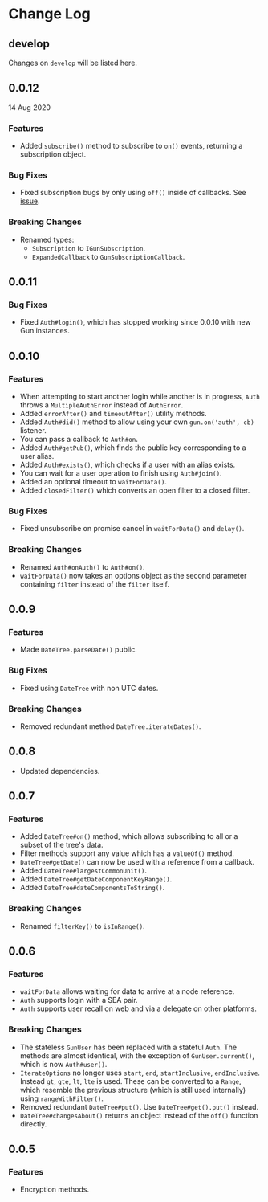 # Change Log

## develop

Changes on `develop` will be listed here.

## 0.0.12
14 Aug 2020

### Features

- Added `subscribe()` method to subscribe to `on()` events, returning a subscription object.

### Bug Fixes

- Fixed subscription bugs by only using `off()` inside of callbacks. See [issue](https://github.com/amark/gun/issues/713).

### Breaking Changes

- Renamed types:
   - `Subscription` to `IGunSubscription`.
   - `ExpandedCallback` to `GunSubscriptionCallback`.

## 0.0.11

### Bug Fixes

- Fixed `Auth#login()`, which has stopped working since 0.0.10 with new Gun instances.

## 0.0.10

### Features

- When attempting to start another login while another is in progress, `Auth` throws a `MultipleAuthError` instead of `AuthError`.
- Added `errorAfter()` and `timeoutAfter()` utility methods.
- Added `Auth#did()` method to allow using your own `gun.on('auth', cb)` listener.
- You can pass a callback to `Auth#on`.
- Added `Auth#getPub()`, which finds the public key corresponding to a user alias.
- Added `Auth#exists()`, which checks if a user with an alias exists.
- You can wait for a user operation to finish using `Auth#join()`.
- Added an optional timeout to `waitForData()`.
- Added `closedFilter()` which converts an open filter to a closed filter.

### Bug Fixes

- Fixed unsubscribe on promise cancel in `waitForData()` and `delay()`.

### Breaking Changes

- Renamed `Auth#onAuth()` to `Auth#on()`.
- `waitForData()` now takes an options object as the second parameter containing `filter` instead of the `filter` itself.

## 0.0.9

### Features

- Made `DateTree.parseDate()` public.

### Bug Fixes

- Fixed using `DateTree` with non UTC dates.

### Breaking Changes

- Removed redundant method `DateTree.iterateDates()`.

## 0.0.8

- Updated dependencies.

## 0.0.7

### Features

- Added `DateTree#on()` method, which allows subscribing to all or a subset of
the tree's data.
- Filter methods support any value which has a `valueOf()` method.
- `DateTree#getDate()` can now be used with a reference from a callback.
- Added `DateTree#largestCommonUnit()`.
- Added `DateTree#getDateComponentKeyRange()`.
- Added `DateTree#dateComponentsToString()`.

### Breaking Changes

- Renamed `filterKey()` to `isInRange()`.

## 0.0.6

### Features

- `waitForData` allows waiting for data to arrive at a node reference.
- `Auth` supports login with a SEA pair.
- `Auth` supports user recall on web and via a delegate on other platforms.

### Breaking Changes

- The stateless `GunUser` has been replaced with a stateful `Auth`. The methods are almost
identical, with the exception of `GunUser.current()`, which is now `Auth#user()`.
- `IterateOptions` no longer uses `start`, `end`, `startInclusive`, `endInclusive`. Instead
`gt`, `gte`, `lt`, `lte` is used. These can be converted to a `Range`, which resemble the previous
structure (which is still used internally) using `rangeWithFilter()`.
- Removed redundant `DateTree#put()`. Use `DateTree#get().put()` instead.
- `DateTree#changesAbout()` returns an object instead of the `off()` function directly.

## 0.0.5

### Features

- Encryption methods.
